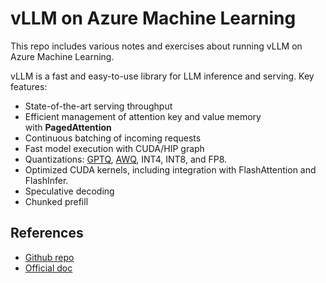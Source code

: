 # vLLM on Azure Machine Learning

This repo includes various notes and exercises about running vLLM on Azure Machine Learning.

vLLM is a fast and easy-to-use library for LLM inference and serving. Key features:

- State-of-the-art serving throughput
- Efficient management of attention key and value memory with **PagedAttention**
- Continuous batching of incoming requests
- Fast model execution with CUDA/HIP graph
- Quantizations: [GPTQ](https://arxiv.org/abs/2210.17323), [AWQ](https://arxiv.org/abs/2306.00978), INT4, INT8, and FP8.
- Optimized CUDA kernels, including integration with FlashAttention and FlashInfer.
- Speculative decoding
- Chunked prefill

## References
- [Github repo](https://github.com/vllm-project/vllm)
- [Official doc](https://docs.vllm.ai/en/latest/)